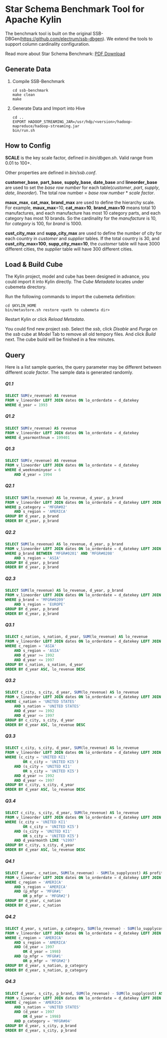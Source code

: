 # Star Schema Benchmark Tool for Apache Kylin

The benchmark tool is built on the original SSB-DBGen(https://github.com/electrum/ssb-dbgen). We extend the tools to support column cardinality configuration. 

Read more about Star Schema Benchmark: [PDF Download](http://www.cs.umb.edu/~poneil/StarSchemaB.pdf)

## Generate Data

1. Compile SSB-Benchmark

   ```shell
   cd ssb-benchmark
   make clean
   make
   ```

2. Generate Data and Import into Hive

   ```shell
   cd ..
   EXPORT HADOOP_STREAMING_JAR=/usr/hdp/<version>/hadoop-mapreduce/hadoop-streaming.jar
   bin/run.sh
   ```



## How to Config

**SCALE** is the key scale factor, defined in *bin/dbgen.sh*. Valid range from 0.01 to 100+. 

Other properties are defined in *bin/ssb.conf*.

**customer_base**, **part_base**, **supply_base**, **date_base** and **lineorder_base** are used to set the *base row number* for each table(*customer*, *part*, *supply*, *date*, *lineorder*). The total row number = *base row number* * *scale factor*.

**maux_max**, **cat_max**, **brand_max** are used to define the hierarchy  scale.  For example, **maux_max**=10, **cat_max=10**, **brand_max=10** means total 10 manufactures, and each manufacture has most 10 category parts, and each category has most 10 brands. So the cardinality for the *manufacture* is 10, for *category* is 100, for *brand* is 1000.

**cust_city_max** and **supp_city_max** are used to define the number of city for each country in *customer* and *supplier* tables. If the total country is 30, and **cust_city_max=100**, **supp_city_max=10**, the *customer* table will have 3000 different cities, the *supplier* table will have 300 different cities.

## Load & Build Cube

The Kylin project, model and cube has been designed in advance, you could import it into Kylin directly. The *Cube Metadata* locates under cubemeta directory.

Run the following commands to import the cubemeta definition:

```shell
cd $KYLIN_HOME
bin/metastore.sh restore <path to cubemeta dir>
```

Restart Kylin or click *Reload Metadata*. 

You could find new project *ssb*. Select the *ssb*, click *Disable* and *Purge* on the *ssb* cube at *Model* Tab to remove all old tempory files. And click *Build* next. The cube build will be finished in a few minutes.

## Query

Here is a list sample queries, the query parameter may be different between different *scale factor*. The sample data is generated randomly. 

##### Q1.1

```sql
SELECT SUM(v_revenue) AS revenue
FROM v_lineorder LEFT JOIN dates ON lo_orderdate = d_datekey
WHERE d_year = 1993
```

##### Q1.2

```sql
SELECT SUM(v_revenue) AS revenue
FROM v_lineorder LEFT JOIN dates ON lo_orderdate = d_datekey
WHERE d_yearmonthnum = 199401
```
##### Q1.3

```sql
SELECT SUM(v_revenue) AS revenue
FROM v_lineorder LEFT JOIN dates ON lo_orderdate = d_datekey
WHERE d_weeknuminyear = 6
	AND d_year = 1994
```
##### Q2.1

```sql
SELECT SUM(lo_revenue) AS lo_revenue, d_year, p_brand
FROM v_lineorder LEFT JOIN dates ON lo_orderdate = d_datekey LEFT JOIN part ON lo_partkey = p_partkey LEFT JOIN supplier ON lo_suppkey = s_suppkey
WHERE p_category = 'MFGR#02'
	AND s_region = 'AMERICA'
GROUP BY d_year, p_brand
ORDER BY d_year, p_brand
```
##### Q2.2

```sql
SELECT SUM(lo_revenue) AS lo_revenue, d_year, p_brand
FROM v_lineorder LEFT JOIN dates ON lo_orderdate = d_datekey LEFT JOIN part ON lo_partkey = p_partkey LEFT JOIN supplier ON lo_suppkey = s_suppkey
WHERE p_brand BETWEEN 'MFGR#0201' AND 'MFGR#0208'
	AND s_region = 'ASIA'
GROUP BY d_year, p_brand
ORDER BY d_year, p_brand
```
##### Q2.3

```sql
SELECT SUM(lo_revenue) AS lo_revenue, d_year, p_brand
FROM v_lineorder LEFT JOIN dates ON lo_orderdate = d_datekey LEFT JOIN part ON lo_partkey = p_partkey LEFT JOIN supplier ON lo_suppkey = s_suppkey
WHERE p_brand = 'MFGR#0209'
	AND s_region = 'EUROPE'
GROUP BY d_year, p_brand
ORDER BY d_year, p_brand
```
##### Q3.1

```sql
SELECT c_nation, s_nation, d_year, SUM(lo_revenue) AS lo_revenue
FROM v_lineorder LEFT JOIN dates ON lo_orderdate = d_datekey LEFT JOIN customer ON lo_custkey = c_custkey LEFT JOIN supplier ON lo_suppkey = s_suppkey
WHERE c_region = 'ASIA'
	AND s_region = 'ASIA'
	AND d_year >= 1992
	AND d_year <= 1997
GROUP BY c_nation, s_nation, d_year
ORDER BY d_year ASC, lo_revenue DESC
```
##### Q3.2

```sql
SELECT c_city, s_city, d_year, SUM(lo_revenue) AS lo_revenue
FROM v_lineorder LEFT JOIN dates ON lo_orderdate = d_datekey LEFT JOIN customer ON lo_custkey = c_custkey LEFT JOIN supplier ON lo_suppkey = s_suppkey
WHERE c_nation = 'UNITED STATES'
	AND s_nation = 'UNITED STATES'
	AND d_year >= 1992
	AND d_year <= 1997
GROUP BY c_city, s_city, d_year
ORDER BY d_year ASC, lo_revenue DESC
```
##### Q3.3

```sql
SELECT c_city, s_city, d_year, SUM(lo_revenue) AS lo_revenue
FROM v_lineorder LEFT JOIN dates ON lo_orderdate = d_datekey LEFT JOIN customer ON lo_custkey = c_custkey LEFT JOIN supplier ON lo_suppkey = s_suppkey
WHERE (c_city = 'UNITED KI1'
		OR c_city = 'UNITED KI5')
	AND (s_city = 'UNITED KI1'
		OR s_city = 'UNITED KI5')
	AND d_year >= 1992
	AND d_year <= 1997
GROUP BY c_city, s_city, d_year
ORDER BY d_year ASC, lo_revenue DESC
```
##### Q3.4

```sql
SELECT c_city, s_city, d_year, SUM(lo_revenue) AS lo_revenue
FROM v_lineorder LEFT JOIN dates ON lo_orderdate = d_datekey LEFT JOIN customer ON lo_custkey = c_custkey LEFT JOIN supplier ON lo_suppkey = s_suppkey
WHERE (c_city = 'UNITED KI1'
		OR c_city = 'UNITED KI5')
	AND (s_city = 'UNITED KI1'
		OR s_city = 'UNITED KI5')
	AND d_yearmonth LIKE '%1997'
GROUP BY c_city, s_city, d_year
ORDER BY d_year ASC, lo_revenue DESC
```
##### Q4.1

```sql
SELECT d_year, c_nation, SUM(lo_revenue) - SUM(lo_supplycost) AS profit
FROM v_lineorder LEFT JOIN dates ON lo_orderdate = d_datekey LEFT JOIN customer ON lo_custkey = c_custkey LEFT JOIN supplier ON lo_suppkey = s_suppkey LEFT JOIN part ON lo_partkey = p_partkey
WHERE c_region = 'AMERICA'
	AND s_region = 'AMERICA'
	AND (p_mfgr = 'MFGR#1'
		OR p_mfgr = 'MFGR#2')
GROUP BY d_year, c_nation
ORDER BY d_year, c_nation
```
##### Q4.2

```sql
SELECT d_year, s_nation, p_category, SUM(lo_revenue) - SUM(lo_supplycost) AS profit
FROM v_lineorder LEFT JOIN dates ON lo_orderdate = d_datekey LEFT JOIN customer ON lo_custkey = c_custkey LEFT JOIN supplier ON lo_suppkey = s_suppkey LEFT JOIN part ON lo_partkey = p_partkey
WHERE c_region = 'AMERICA'
	AND s_region = 'AMERICA'
	AND (d_year = 1997
		OR d_year = 1998)
	AND (p_mfgr = 'MFGR#1'
		OR p_mfgr = 'MFGR#2')
GROUP BY d_year, s_nation, p_category
ORDER BY d_year, s_nation, p_category
```
##### Q4.3

```sql
SELECT d_year, s_city, p_brand, SUM(lo_revenue) - SUM(lo_supplycost) AS profit
FROM v_lineorder LEFT JOIN dates ON lo_orderdate = d_datekey LEFT JOIN customer ON lo_custkey = c_custkey LEFT JOIN supplier ON lo_suppkey = s_suppkey LEFT JOIN part ON lo_partkey = p_partkey
WHERE c_region = 'AMERICA'
	AND s_nation = 'UNITED STATES'
	AND (d_year = 1997
		OR d_year = 1998)
	AND p_category = 'MFGR#04'
GROUP BY d_year, s_city, p_brand
ORDER BY d_year, s_city, p_brand
```